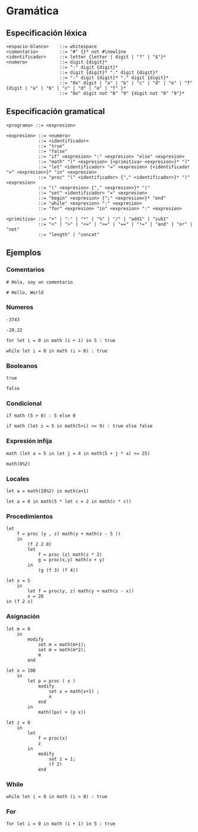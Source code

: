 # Gramática

## Especificación léxica

```BNF
<espacio-blanco>    ::= whitespace
<comentario>        ::= "#" {}* not #\newline
<identificador>     ::= letter {letter | digit | "?" | "$"}*
<numero>            ::= digit {digit}*
                    ::= "-" digit {digit}*
                    ::= digit {digit}* "." digit {digit}*
                    ::= "-" digit {digit}* "." digit {digit}*
                    ::= "0x" digit | "a" | "b" | "c" | "d" | "e" | "f"  {digit | "a" | "b" | "c" | "d" | "e" | "f" }*
                    ::= "0o" digit not "8" "9" {digit not "8" "9"}*
```

## Especificación gramatical

```BNF
<programa> ::= <expresion>

<expresion> ::= <numero>
            ::= <identificador>
            ::= "true"
            ::= "false"
            ::= "if" <expresion> ":" <expresion> "else" <expresion>
            ::= "math" "(" <expresion> {<primitiva> <expresion>}* ")"
            ::= "let" <identificador> "=" <expresion> {<identificador "=" <expresion>}* "in" <expresion>
            ::= "proc" "(" <identificador> {"," <identificador>}* ")" <expresion>
            ::= "(" <expresion> {"," <expresion>}* ")"
            ::= "set" <identificador> "=" <expresion>
            ::= "begin" <expresion> {";" <expresion>}* "end"
            ::= "while" <expresion> ":" <expresion>
            ::= "for" <expresion> "in" <expresion> ":" <expresion>

<primitiva> ::= "+" | "-" | "*" | "%" | "/" | "add1" | "sub1"
            ::= "<" | ">" | "<=" | ">=" | "==" | "!=" | "and" | "or" | "not"
            ::= "length" | "concat"
```

## Ejemplos

### Comentarios

```pyscheme
# Hola, soy un comentario
```

```pyscheme
# Hello, World
```

### Numeros

```pyscheme
-3743
```

```pyscheme
-20.22
```

```pysheme
for let i = 0 in math (i + 1) in 5 : true

while let i = 0 in math (i > 0) : true
```

### Booleanos

```pyscheme
true
```

```pyscheme
false
```

### Condicional

```pyscheme
if math (5 > 0) : 5 else 0
```

```pyscheme
if math (let i = 5 in math(5+i) >= 9) : true else false
```

### Expresión infija

```pyscheme
math (let a = 5 in let j = 4 in math(5 + j * a) <= 25)
```

```pyscheme
math(8%2)
```

### Locales

```pyscheme
let a = math(28%2) in math(a+1)
```

```pyscheme
let a = 8 in math(5 * let c = 2 in math(c * c))
```

### Procedimientos

```pyscheme
let
    f = proc (y , z) math(y + math(z - 5 ))
    in
        (f 2 2 8)
        let
            f = proc (z) math(z * 2)
            g = proc(x,y) math(x + y)
        in
            (g (f 3) (f 4))
```

```pyscheme
let x = 5
    in
        let f = proc(y, z) math(y + math(z - x))
        x = 28
in (f 2 x)
```

### Asignación

```pyscheme
let m = 0
    in
        modify
            set m = math(m+1);
            set m = math(m*2);
            m
        end

let x = 100
    in
        let p = proc ( x )
            modify
                set x = math(x+1) ;
                x
            end
        in
            math((px) + (p x))
```

```pyscheme
let z = 0
    in
        let
            f = proc(x)
            z
        in
            modify
                set z = 1;
                (f 2)
            end
```

### While

```pyscheme
while let i = 0 in math (i > 0) : true
```

### For

```pyscheme
for let i = 0 in math (i + 1) in 5 : true
```
